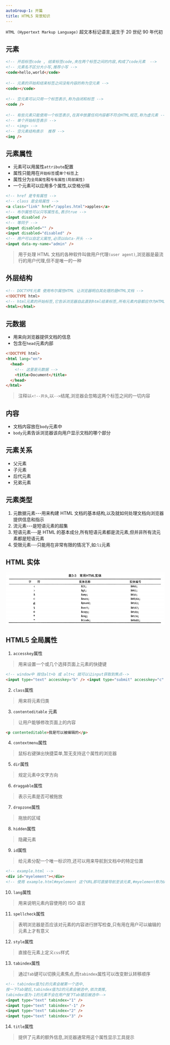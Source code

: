 ```yaml
---
autoGroup-1: 开篇
title: HTML5 背景知识
---
```


`HTML (Hypertext Markup Language)` 超文本标记语言,诞生于 20 世纪 90 年代初

## 元素

```html
<!-- 开启标签code , 结束标签code,夹在两个标签之间的内容,构成了code元素  -->
<!-- 元素名不区分大小写,推荐小写 -->
<code>hello,world</code>

<!-- 元素的开始和结束标签之间没有内容的称为空元素 -->
<code></code>

<!-- 空元素可以只用一个标签表示,称为自闭和标签 -->
<code />

<!-- 有些元素只能使用一个标签表示,在其中放置任何内容都不符合HTML规范,称为虚元素 -->
<!-- 单个开始标签表示 -->
<!-- <img> -->
<!-- 空元素结构表示  推荐 -->
<img />
```

## 元素属性

- 元素可以用属性`attribute`配置
- 属性只能用在`开始标签`或`单个标签`上
- 属性分为`全局属性`和`专有属性(局部属性)`
- 一个元素可以应用多个属性,以空格分隔

```html
<!-- href 是专有属性 -->
<!-- class 是全局属性 -->
<a class="link" href="/apples.html">apples</a>
<!-- 布尔属性可以只写属性名,表示true -->
<input disabled />
<!-- 等同于 -->
<input disabled="" />
<input disabled="disabled" />
<!-- 用户可以自定义属性,必须以data-开头 -->
<input data-my-name="admin" />
```

> 用于处理 HTML 文档的各种软件叫做用户代理`(user agent)`,浏览器是最流行的用户代理,但不是唯一的一种

## 外层结构

```html
<!-- DOCTYPE元素 使用布尔属性HTML 让浏览器明白其处理的是HTML文档 -->
<!DOCTYPE html>
<!-- html元素的开始标签,它告诉浏览器自此直到html结束标签,所有元素内容都应作为HTML处理 -->
<html></html>
```

## 元数据

- 用来向浏览器提供文档的信息
- 包含在`head`元素内部

```html
<!DOCTYPE html>
<html lang="en">
  <head>
    <!-- 这里是元数据 -->
    <title>Document</title>
  </head>
</html>
```

> 注释以`<!--开头`,以`-->`结尾,浏览器会忽略这两个标签之间的一切内容

## 内容

- 文档内容放在`body`元素中
- `body`元素告诉浏览器该向用户显示文档的哪个部分

## 元素关系

- 父元素
- 子元素
- 后代元素
- 兄弟元素

## 元素类型

1. 元数据元素---用来构建 HTML 文档的基本结构,以及就如何处理文档向浏览器提供信息和指示
2. 流元素---是短语元素的超集
3. 短语元素---是 HTML 的基本成分,所有短语元素都是流元素,但并非所有流元素都是短语元素
4. 受限元素---只能用在非常有限的情况下,如:`li`元素

## HTML 实体

![HTML实体](../../.vuepress/public/theDefinitiveGuideToHTML5/entity.png)

## HTML5 全局属性

1. `accesskey`属性

> 用来设置一个或几个选择页面上元素的快捷键

```html
<!-- window中 按住alt+b 或 alt+c 就可以让input获取到焦点-->
<input type="text" accesskey="b" /> <input type="submit" accesskey="c" />
```

2. `class`属性

> 用来将元素归类

3. `contenteditable` 元素

> 让用户能够修改页面上的内容

```html
<p contenteditable>我是可以被编辑的</p>
```

4. `contextmenu`属性

> 鼠标右键弹出快捷菜单,暂无支持这个属性的浏览器

5. `dir`属性

> 规定元素中文字方向

6. `draggable`属性

> 表示元素是否可被拖放

7. `dropzone`属性

> 拖放的区域

8. `hidden`属性

> 隐藏元素

9. `id`属性

> 给元素分配一个唯一标识符,还可以用来导航到文档中的特定位置

```html
<!-- example.html -->
<div id="myelement"></div>
<!-- 使用 example.html#myelement 这个URL即可直接导航至该元素,#myelement称为URL片段标识符 -->
```

10. `lang`属性

> 用来说明元素内容使用的 ISO 语言

11. `spellcheck`属性

> 表明浏览器是否应该对元素的内容进行拼写检查,只有用在用户可以编辑的元素上才有意义

12. `style`属性

> 直接在元素上定义`css`样式

13. `tabindex`属性

> 通过`Tab`键可以切换元素焦点,而`tabindex`属性可以改变默认转移顺序

```html
<!-- tabindex值为1的元素会被第一个选中,
按一下Tab键后,tabindex值为2的元素会被选中,依次类推, 
tabindex值为-1的元素不会在用户按下Tab键后被选中-->
<input type="text" tabindex="1" />
<input type="text" tabindex="-1" />
<input type="text" tabindex="2" />
<input type="text" tabindex="3" />
```

14. `title`属性

> 提供了元素的额外信息,浏览器通常用这个属性显示工具提示
